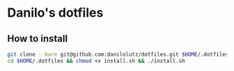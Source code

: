 # Danilo's dotfiles

## How to install

```bash
git clone --bare git@github.com:danilolutz/dotfiles.git $HOME/.dotfiles
cd $HOME/.dotfiles && chmod +x install.sh && ./install.sh
```
